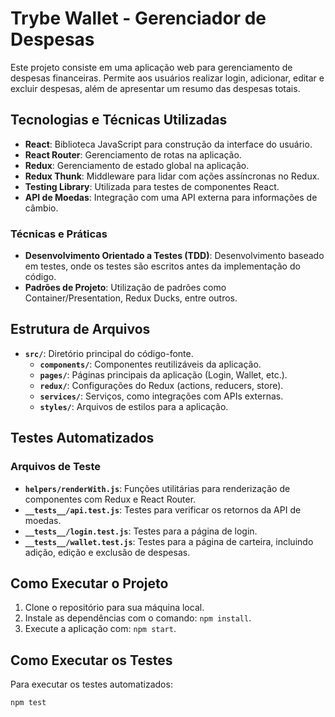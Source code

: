 # Trybe Wallet - Gerenciador de Despesas

Este projeto consiste em uma aplicação web para gerenciamento de despesas financeiras. Permite aos usuários realizar login, adicionar, editar e excluir despesas, além de apresentar um resumo das despesas totais.

## Tecnologias e Técnicas Utilizadas

- **React**: Biblioteca JavaScript para construção da interface do usuário.
- **React Router**: Gerenciamento de rotas na aplicação.
- **Redux**: Gerenciamento de estado global na aplicação.
- **Redux Thunk**: Middleware para lidar com ações assíncronas no Redux.
- **Testing Library**: Utilizada para testes de componentes React.
- **API de Moedas**: Integração com uma API externa para informações de câmbio.

### Técnicas e Práticas

- **Desenvolvimento Orientado a Testes (TDD)**: Desenvolvimento baseado em testes, onde os testes são escritos antes da implementação do código.
- **Padrões de Projeto**: Utilização de padrões como Container/Presentation, Redux Ducks, entre outros.

## Estrutura de Arquivos

- **`src/`**: Diretório principal do código-fonte.
  - **`components/`**: Componentes reutilizáveis da aplicação.
  - **`pages/`**: Páginas principais da aplicação (Login, Wallet, etc.).
  - **`redux/`**: Configurações do Redux (actions, reducers, store).
  - **`services/`**: Serviços, como integrações com APIs externas.
  - **`styles/`**: Arquivos de estilos para a aplicação.

## Testes Automatizados

### Arquivos de Teste

- **`helpers/renderWith.js`**: Funções utilitárias para renderização de componentes com Redux e React Router.
- **`__tests__/api.test.js`**: Testes para verificar os retornos da API de moedas.
- **`__tests__/login.test.js`**: Testes para a página de login.
- **`__tests__/wallet.test.js`**: Testes para a página de carteira, incluindo adição, edição e exclusão de despesas.


## Como Executar o Projeto

1. Clone o repositório para sua máquina local.
2. Instale as dependências com o comando: `npm install`.
3. Execute a aplicação com: `npm start`.

## Como Executar os Testes

Para executar os testes automatizados:

```bash
npm test
